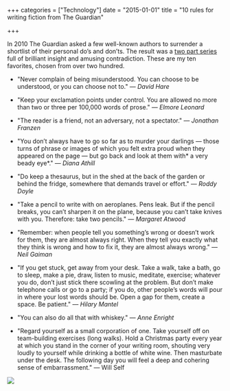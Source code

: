 +++
categories = ["Technology"]
date = "2015-01-01"
title = "10 rules for writing fiction from The Guardian"

+++

In 2010 The Guardian asked a few well-known authors to surrender a shortlist of their personal do’s and don’ts. The result was a [two part series](https://www.theguardian.com/books/2010/feb/20/ten-rules-for-writing-fiction-part-one) full of brilliant insight and amusing contradiction. These are my ten favorites, chosen from over two hundred.

* "Never complain of being misunderstood. You can choose to be understood, or you can choose not to." — *David Hare*

* "Keep your exclamation points ­under control. You are allowed no more than two or three per 100,000 words of prose." — *Elmore Leonard*

* "The reader is a friend, not an adversary, not a spectator." — *Jonathan Franzen*

* "You don’t always have to go so far as to murder your darlings — those turns of phrase or images of which you felt extra proud when they appeared on the page — but go back and look at them with* a very beady eye*." — *Diana Athill*

* "Do keep a thesaurus, but in the shed at the back of the garden or behind the fridge, somewhere that demands travel or effort." — *Roddy Doyle*

* "Take a pencil to write with on aeroplanes. Pens leak. But if the pencil breaks, you can’t sharpen it on the plane, because you can’t take knives with you. Therefore: take two pencils." — *Margaret Atwood*

* "Remember: when people tell you something’s wrong or doesn’t work for them, they are almost always right. When they tell you exactly what they think is wrong and how to fix it, they are almost always wrong." — *Neil Gaiman*

* "If you get stuck, get away from your desk. Take a walk, take a bath, go to sleep, make a pie, draw, listen to ­music, meditate, exercise; whatever you do, don’t just stick there scowling at the problem. But don’t make telephone calls or go to a party; if you do, other people’s words will pour in where your lost words should be. Open a gap for them, create a space. Be patient." — *Hilary Mantel*

* "You can also do all that with whiskey." — *Anne Enright*

* "Regard yourself as a small corporation of one. Take yourself off on team-building exercises (long walks). Hold a Christmas party every year at which you stand in the corner of your writing room, shouting very loudly to yourself while drinking a bottle of white wine. Then masturbate under the desk. The following day you will feel a deep and cohering sense of embarrassment." — Will Self

![](/images/pen-spinning.gif)
